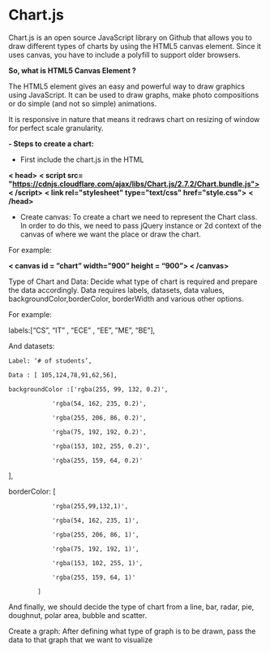 # Chart.js

Chart.js is an open source JavaScript library on Github that allows you to draw different types of charts by using the HTML5 canvas element. Since it uses canvas, you have to include a polyfill to support older browsers.

**So, what is HTML5 Canvas Element ?**

The HTML5 element gives an easy and powerful way to draw graphics using JavaScript. It can be used to draw graphs, make photo compositions or do simple (and not so simple) animations.

It is responsive in nature that means it redraws chart on resizing of window for perfect scale granularity.

**- Steps to create a chart:**

- First include the chart.js in the HTML

**< head>**
**< script src=**
**"https://cdnjs.cloudflare.com/ajax/libs/Chart.js/2.7.2/Chart.bundle.js">**
**< /script>**
**< link rel="stylesheet" type="text/css" href="style.css">**
**< /head>**

- Create canvas: To create a chart we need to represent the Chart class. In order to do this, we need to pass jQuery instance or 2d context of the canvas of where we want the place or draw the chart.

For example:

**< canvas id = ”chart” width=”900” height = “900”> < /canvas>**

Type of Chart and Data: Decide what type of chart is required and prepare the data accordingly. Data requires labels, datasets, data values, backgroundColor,borderColor, borderWidth and various other options.

For example:

labels:[“CS”, “IT” , “ECE” , “EE”, ”ME”, “BE”],

And datasets:

    Label: ‘# of students’,

    Data : [ 105,124,78,91,62,56],

    backgroundColor :['rgba(255, 99, 132, 0.2)',

                'rgba(54, 162, 235, 0.2)',

                'rgba(255, 206, 86, 0.2)',

                'rgba(75, 192, 192, 0.2)',

                'rgba(153, 102, 255, 0.2)',

                'rgba(255, 159, 64, 0.2)'
],
  
borderColor: [

                'rgba(255,99,132,1)',

                'rgba(54, 162, 235, 1)',

                'rgba(255, 206, 86, 1)',

                'rgba(75, 192, 192, 1)',

                'rgba(153, 102, 255, 1)',

                'rgba(255, 159, 64, 1)'

            ]
And finally, we should decide the type of chart from a line, bar, radar, pie, doughnut, polar area, bubble and scatter.

Create a graph: After defining what type of graph is to be drawn, pass the data to that graph that we want to visualize

